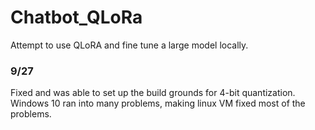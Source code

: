 # Chatbot_QLoRa
Attempt to use QLoRA  and fine tune a large model locally.



### 9/27
Fixed and was able to set up the build grounds for 4-bit quantization. Windows 10 ran into many problems, making linux VM fixed most of the problems.

